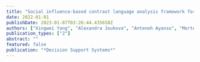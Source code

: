 ```yaml
---
title: "Social influence-based contrast language analysis framework for clinical decision support systems"
date: 2022-01-01
publishDate: 2023-01-07T03:26:44.435658Z
authors: ["Xingwei Yang", "Alexandra Joukova", "Anteneh Ayanso", "Morteza Zihayat"]
publication_types: ["2"]
abstract: ""
featured: false
publication: "*Decision Support Systems*"
---
```


